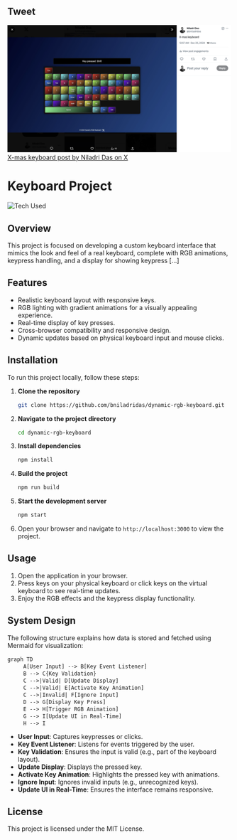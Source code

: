 ## Tweet
![X-mas keyboard](https://github.com/bniladridas/dynamic-rgb-keyboard/raw/main/post.png)
[X-mas keyboard post by Niladri Das on X](https://x.com/bniladridas/status/1871638937950982164)

# Keyboard Project

![Tech Used](https://img.shields.io/badge/Tech-HTML%20%7C%20CSS%20%7C%20JavaScript%20%7C%20TypeScript-blue)

## Overview
This project is focused on developing a custom keyboard interface that mimics the look and feel of a real keyboard, complete with RGB animations, keypress handling, and a display for showing keypress [...]

## Features
- Realistic keyboard layout with responsive keys.
- RGB lighting with gradient animations for a visually appealing experience.
- Real-time display of key presses.
- Cross-browser compatibility and responsive design.
- Dynamic updates based on physical keyboard input and mouse clicks.

## Installation
To run this project locally, follow these steps:

1. **Clone the repository**
    ```bash
    git clone https://github.com/bniladridas/dynamic-rgb-keyboard.git
    ```

2. **Navigate to the project directory**
    ```bash
    cd dynamic-rgb-keyboard
    ```

3. **Install dependencies**
    ```bash
    npm install
    ```

4. **Build the project**
    ```bash
    npm run build
    ```

5. **Start the development server**
    ```bash
    npm start
    ```

6. Open your browser and navigate to `http://localhost:3000` to view the project.

## Usage
1. Open the application in your browser.
2. Press keys on your physical keyboard or click keys on the virtual keyboard to see real-time updates.
3. Enjoy the RGB effects and the keypress display functionality.

## System Design
The following structure explains how data is stored and fetched using Mermaid for visualization:

```mermaid
graph TD
     A[User Input] --> B[Key Event Listener]
     B --> C{Key Validation}
     C -->|Valid| D[Update Display]
     C -->|Valid| E[Activate Key Animation]
     C -->|Invalid| F[Ignore Input]
     D --> G[Display Key Press]
     E --> H[Trigger RGB Animation]
     G --> I[Update UI in Real-Time]
     H --> I
```

- **User Input**: Captures keypresses or clicks.
- **Key Event Listener**: Listens for events triggered by the user.
- **Key Validation**: Ensures the input is valid (e.g., part of the keyboard layout).
- **Update Display**: Displays the pressed key.
- **Activate Key Animation**: Highlights the pressed key with animations.
- **Ignore Input**: Ignores invalid inputs (e.g., unrecognized keys).
- **Update UI in Real-Time**: Ensures the interface remains responsive.

## License
This project is licensed under the MIT License.
